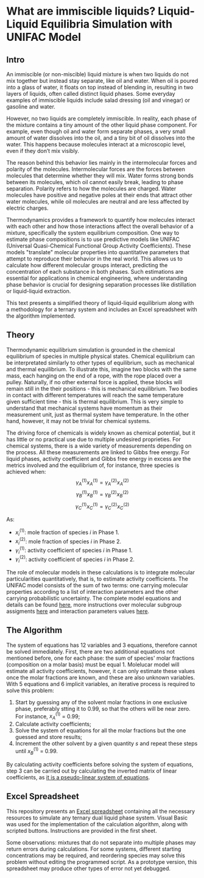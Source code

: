 # What are immiscible liquids? Liquid-Liquid Equilibria Simulation with UNIFAC Model

## Intro

An immiscible (or non-miscible) liquid mixture is when two liquids do not mix together but instead stay separate, like oil and water. When oil is poured into a glass of water, it floats on top instead of blending in, resulting in two layers of liquids, often called distinct liquid phases. Some everyday examples of immiscible liquids include salad dressing (oil and vinegar) or gasoline and water.

However, no two liquids are completely immiscible. In reality, each phase of the mixture contains a tiny amount of the other liquid phase component. For example, even though oil and water form separate phases, a very small amount of water dissolves into the oil, and a tiny bit of oil dissolves into the water. This happens because molecules interact at a microscopic level, even if they don’t mix visibly.

The reason behind this behavior lies mainly in the intermolecular forces and polarity of the molecules. Intermolecular forces are the forces between molecules that determine whether they will mix. Water forms strong bonds between its molecules, which oil cannot easily break, leading to phase separation. Polarity refers to how the molecules are charged. Water molecules have positive and negative poles at their ends that attract other water molecules, while oil molecules are neutral and are less affected by electric charges.

Thermodynamics provides a framework to quantify how molecules interact with each other and how those interactions affect the overall behavior of a mixture, specifically the system equilibrium composition. One way to estimate phase compositions is to use predictive models like UNIFAC (Universal Quasi-Chemical Functional Group Activity Coefficients). These models "translate" molecular properties into quantitative parameters that attempt to reproduce their behavior in the real world. This allows us to calculate how different molecular groups interact, predicting the concentration of each substance in both phases. Such estimations are essential for applications in chemical engineering, where understanding phase behavior is crucial for designing separation processes like distillation or liquid-liquid extraction.

This text presents a simplified theory of liquid-liquid equilibrium along with a methodology for a ternary system and includes an Excel spreadsheet with the algorithm implemented.

## Theory

Thermodynamic equilibrium simulation is grounded in the chemical equilibrium of species in multiple physical states. Chemical equilibrium can be interpretated similarly to other types of equilibrium, such as mechanical and thermal equilibrium. To illustrate this, imagine two blocks with the same mass, each hanging on the end of a rope, with the rope placed over a pulley. Naturally, if no other external force is applied, these blocks will remain still in the their positions - this is mechanical equilibrium. Two bodies in contact with different temperatures will reach the same temperature given sufficient time - this is thermal equilibrium. This is very simple to understand that mechanical systems have momentum as their measurement unit, just as thermal system have temperature. In the other hand, however, it may not be trivial for chemical systems.

The driving force of chemicals is widely known as chemical potential, but it has little or no practical use due to multiple undesired proprieties. For chemical systems, there is a wide variety of measurements depending on the process. All these measurements are linked to Gibbs free energy. For liquid phases, activity coefficient and Gibbs free energy in excess are the metrics involved and the equilibrium of, for instance, three species is achieved when:
$$\gamma_A^{(1)} x_A^{(1)} = \gamma_A^{(2)} x_A^{(2)}$$
$$\gamma_B^{(1)} x_B^{(1)} = \gamma_B^{(2)} x_B^{(2)}$$
$$\gamma_C^{(1)} x_C^{(1)} = \gamma_C^{(2)} x_C^{(2)}$$

As:
- $x_i^{(1)}$: mole fraction of species $i$ in Phase 1.
- $x_i^{(2)}$: mole fraction of species $i$ in Phase 2.
- $\gamma_i^{(1)}$: activity coefficient of species $i$ in Phase 1.
- $\gamma_i^{(2)}$: activity coefficient of species $i$ in Phase 2.

The role of molecular models in these calculations is to integrate molecular particularities quantitatively, that is, to estimate activity coefficients. The UNIFAC model consists of the sum of two terms: one carrying molecular properties according to a list of interaction parameters and the other carrying probabilistic uncertainty. The complete model equations and details can be found [here](https://en.wikipedia.org/wiki/UNIFAC), more instructions over molecular subgroup assigments [here](http://www.aim.env.uea.ac.uk/aim/info/UNIFACgroups.html) and interaction parameters values [here](https://www.ddbst.com/published-parameters-unifac.html).

## The Algorithm

The system of equations has 12 variables and 3 equations, therefore cannot be solved immediately. First, there are two additional equations not mentioned before, one for each phase: the sum of species' molar fractions (composition on a molar basis) must be equal 1. Molelucar model will estimate all activity coefficients, however, it can only estimate these values once the molar fractions are known, and these are also unknown variables. With 5 equations and 6 implicit variables, an iterative process is required to solve this problem:

1. Start by guessing any of the solvent molar fractions in one exclusive phase, preferably stting it to 0.99, so that the others will be near zero. For instance, $x_A^{(1)}$ = 0.99;
2. Calculate activity coefficients;
3. Solve the system of equations for all the molar fractions but the one guessed and store results;
4. Increment the other solvent by a given quantity $s$ and repeat these steps until $x_B^{(1)}$ = 0.99.

By calculating activity coefficients before solving the system of equations, step 3 can be carried out by calculating the inverted matrix of linear coefficients, as [it is a pseudo-linear system of equations](https://www.sciencedirect.com/science/article/pii/S0098135412003729).

## Excel Spreadsheet

This repository presents an [Excel spreadsheet](https://github.com/MSegalaEQ/lle-simulation-unifac/raw/main/UNIFAC%20LLE.xlsm) containing all the necessary resources to simulate any ternary dual liquid phase system. Visual Basic was used for the implementation of the calculation algorithm, along with scripted buttons. Instructions are provided in the first sheet.

Some observations: mixtures that do not separate into multiple phases may return errors during calculations. For some systems, different starting concentrations may be required, and reordering species may solve this problem without editing the programmed script. As a prototype version, this spreadsheet may produce other types of error not yet debugged.
